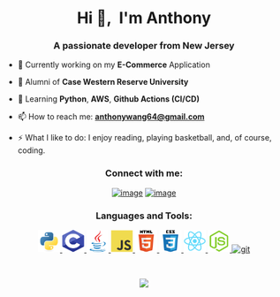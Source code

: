 <h1 align="center">Hi 👋,&nbsp I'm Anthony</h1>
<h3 align="center">A passionate developer from New Jersey</h3>

- 🔭 Currently working on my **E-Commerce** Application

- 📘 Alumni of **Case Western Reserve University**

- 🌱 Learning **Python**, **AWS**, **Github Actions (CI/CD)**

- 📫 How to reach me: **anthonywang64@gmail.com**

- ⚡ What I like to do: I enjoy reading, playing basketball, and, of course, coding.


<h3 align="center">Connect with me:</h3>
<div align="center">

[![image](https://img.shields.io/badge/LinkedIn-0077B5?style=for-the-badge&logo=linkedin&logoColor=white)](https://www.linkedin.com/in/anthony-wang-b9a945247/)
[![image](https://img.shields.io/badge/Gmail-D14836?style=for-the-badge&logo=gmail&logoColor=white)](mailto:anthonywang64@gmail.com)
  
</div>

<h3 align="center">Languages and Tools:</h3>

<p align="center"> 
  <a href="https://www.python.org" target="_blank"> 
    <img src="https://raw.githubusercontent.com/devicons/devicon/master/icons/python/python-original.svg" alt="Python" width="40" height="40"/> 
  </a> 
    <a href="https://en.wikipedia.org/wiki/C_(programming_language)" target="_blank"> 
    <img src="./images/c.svg" alt="C" width="40" height="40"/> 
  </a>  
    </a> 
    <a href="https://en.wikipedia.org/wiki/Java_(programming_language)" target="_blank"> 
    <img src="./images/java.svg" alt="Java" width="40" height="40"/> 
  </a>  
    <a href="https://developer.mozilla.org/en-US/docs/Web/JavaScript" target="_blank"> 
    <img src="https://raw.githubusercontent.com/devicons/devicon/master/icons/javascript/javascript-original.svg" alt="javascript" width="40" height="40"/> 
  </a> 
  <a href="https://www.w3.org/html/" target="_blank"> 
    <img src="https://raw.githubusercontent.com/devicons/devicon/master/icons/html5/html5-original-wordmark.svg" alt="html5" width="40" height="40"/> 
  </a>
  <a href="https://www.w3schools.com/css/" target="_blank"> 
    <img src="https://raw.githubusercontent.com/devicons/devicon/master/icons/css3/css3-original-wordmark.svg" alt="css3" width="40" height="40"/> 
  </a> 
  <a href="https://react.dev/" target="_blank"> 
    <img src="./images/react.svg" alt="ReactJS" width="40" height="40"/> 
  </a> 
  <a href="https://nodejs.org/en/" target="_blank"> 
    <img src="./images/Node.js_logo.svg" alt="ReactJS" width="40" height="40"/> 
  </a> 
  <a href="https://git-scm.com/" target="_blank"> 
    <img src="https://www.vectorlogo.zone/logos/git-scm/git-scm-icon.svg" alt="git" width="40" height="40"/> 
  </a>
</p>

<p>&nbsp</p>

<p align= "center">
  <img height= "150" src="https://github-readme-stats.vercel.app/api/top-langs/?username=Anthonyxw87&theme=react&layout=compact" />
</p>